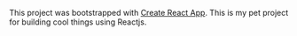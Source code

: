 This project was bootstrapped with [Create React App](https://github.com/facebookincubator/create-react-app).
This is my pet project for building cool things using Reactjs.